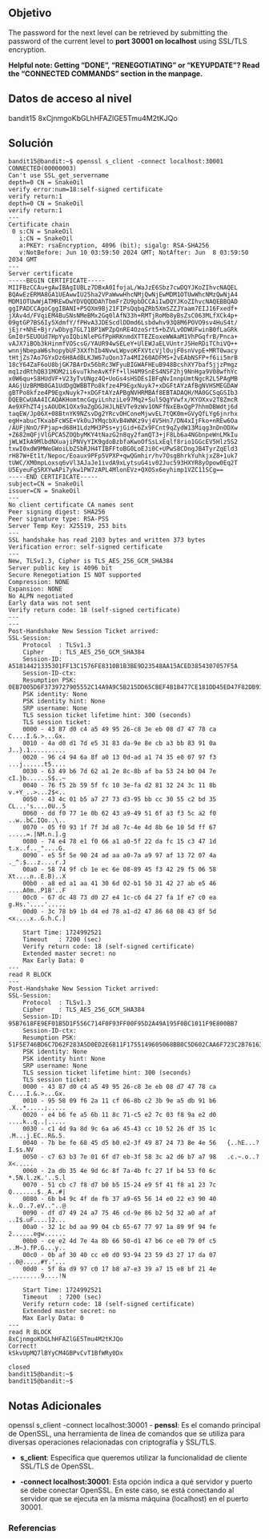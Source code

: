 ## Objetivo
The password for the next level can be retrieved by submitting the password of the current level to **port 30001 on localhost** using SSL/TLS encryption.

**Helpful note: Getting “DONE”, “RENEGOTIATING” or “KEYUPDATE”? Read the “CONNECTED COMMANDS” section in the manpage.**
[](https://github.com/armandoportillo0101/Seguridad-de-Redes/blob/main/Plantilla.md#objetivo)

## Datos de acceso al nivel
bandit15
8xCjnmgoKbGLhHFAZlGE5Tmu4M2tKJQo
[](https://github.com/armandoportillo0101/Seguridad-de-Redes/blob/main/Plantilla.md#datos-de-acceso-al-nivel)

## Solución
```
bandit15@bandit:~$ openssl s_client -connect localhost:30001
CONNECTED(00000003)
Can't use SSL_get_servername
depth=0 CN = SnakeOil
verify error:num=18:self-signed certificate
verify return:1
depth=0 CN = SnakeOil
verify return:1
---
Certificate chain
 0 s:CN = SnakeOil
   i:CN = SnakeOil
   a:PKEY: rsaEncryption, 4096 (bit); sigalg: RSA-SHA256
   v:NotBefore: Jun 10 03:59:50 2024 GMT; NotAfter: Jun  8 03:59:50 2034 GMT
---
Server certificate
-----BEGIN CERTIFICATE-----
MIIFBzCCAu+gAwIBAgIUBLz7DBxA0IfojaL/WaJzE6Sbz7cwDQYJKoZIhvcNAQEL
BQAwEzERMA8GA1UEAwwIU25ha2VPaWwwHhcNMjQwNjEwMDM1OTUwWhcNMzQwNjA4
MDM1OTUwWjATMREwDwYDVQQDDAhTbmFrZU9pbDCCAiIwDQYJKoZIhvcNAQEBBQAD
ggIPADCCAgoCggIBANI+P5QXm9Bj21FIPsQqbqZRb5XmSZZJYaam7EIJ16Fxedf+
jXAv4d/FVqiEM4BuSNsNMeBMx2Gq0lAfN33h+RMTjRoMb8yBsZsC063MLfXCk4p+
09gtGP7BS6Iy5XdmfY/fPHvA3JDEScdlDDmd6Lsbdwhv93Q8M6POVO9sv4HuS4t/
jEjr+NhE+Bjr/wDbyg7GL71BP1WPZpQnRE4OzoSrt5+bZVLvODWUFwinB0fLaGRk
GmI0r5EUOUd7HpYyoIQbiNlePGfPpHRKnmdXTTEZEoxeWWAaM1VhPGqfrB/Pnca+
vAJX7iBOb3kHinmfVOScsG/YAUR94wSELeY+UlEWJaELVUntrJ5HeRDiTChiVQ++
wnnjNbepaW6shopybUF3XXfhIb4NvwLWpvoKFXVtcVjlOujF0snVvpE+MRT0wacy
tHtjZs7Ao7GYxDz6H8AdBLKJW67uQon37a4MI260ADFMS+2vEAbNSFP+f6ii5mrB
18cY64ZaF6oU8bjGK7BArDx56bRc3WFyuBIGWAFHEuB948BcshXY7baf5jjzPmgz
mq1zdRthQB31MOM2ii6vuTkheAvKfFf+llH4M9SnES4NSF2hj9NnHga9V08wfhYc
x0W6qu+S8HUdVF+V23yTvUNgz4Q+UoGs4sHSDEsIBFqNvInnpUmtNgcR2L5PAgMB
AAGjUzBRMB0GA1UdDgQWBBTPo8kfze4P9EgxNuyk7+xDGFtAYzAfBgNVHSMEGDAW
gBTPo8kfze4P9EgxNuyk7+xDGFtAYzAPBgNVHRMBAf8EBTADAQH/MA0GCSqGSIb3
DQEBCwUAA4ICAQAKHomtmcGqyiLnhziLe97Mq2+Sul5QgYVwfx/KYOXxv2T8ZmcR
Ae9XFhZT4jsAOUDK1OXx9aZgDGJHJLNEVTe9zWv1ONFfNxEBxQgP7hhmDBWdtj6d
taqEW/Jp06X+08BtnYK9NZsvDg2YRcvOHConeMjwvEL7tQK0m+GVyQfLYg6jnrhx
egH+abucTKxabFcWSE+Vk0uJYMqcbXvB4WNKz9vj4V5Hn7/DN4xIjFko+nREw6Oa
/AUFjNnO/FPjap+d68H1LdzMH3PSs+yjGid+6Zx9FCnt9qZydW13Miqg3nDnODXw
+Z682mQFjVlGPCA5ZOQbyMKY4tNazG2n8qy2famQT3+jF8Lb6a4NGbnpeWnLMkIu
jWLWIkA9MlbdNXuajiPNVyYIK9gdoBzbfaKwoOfSsLxEqlf8rio1GGcEV5Hlz5S2
txwI0xdW9MWeGWoiLbZSbRJH4TIBFFtoBG0LoEJi0C+UPwS8CDngJB4TyrZqEld3
rH87W+Et1t/Nepoc/Eoaux9PFp5VPXP+qwQGmhir/hv7OsgBhrkYuhkjxZ8+1uk7
tUWC/XM0mpLoxsq6vVl3AJaJe1ivdA9xLytsuG4iv02Juc593HXYR8yOpow0Eq2T
U5EyeuFg5RXYwAPi7ykw1PW7zAPL4MlonEVz+QXOSx6eyhimp1VZC11SCg==
-----END CERTIFICATE-----
subject=CN = SnakeOil
issuer=CN = SnakeOil
---
No client certificate CA names sent
Peer signing digest: SHA256
Peer signature type: RSA-PSS
Server Temp Key: X25519, 253 bits
---
SSL handshake has read 2103 bytes and written 373 bytes
Verification error: self-signed certificate
---
New, TLSv1.3, Cipher is TLS_AES_256_GCM_SHA384
Server public key is 4096 bit
Secure Renegotiation IS NOT supported
Compression: NONE
Expansion: NONE
No ALPN negotiated
Early data was not sent
Verify return code: 18 (self-signed certificate)
---
---
Post-Handshake New Session Ticket arrived:
SSL-Session:
    Protocol  : TLSv1.3
    Cipher    : TLS_AES_256_GCM_SHA384
    Session-ID: A51814421335301FF13C1576FE8310B1B3BE9D23548AA15ACED3854307057F5A
    Session-ID-ctx:
    Resumption PSK: 0EB7005D6F3739727905552C14A9A9C5B215DD65CBEF4B1B477CE181DD45ED47F82DB939F5BADD3E2757EB228BD68E64
    PSK identity: None
    PSK identity hint: None
    SRP username: None
    TLS session ticket lifetime hint: 300 (seconds)
    TLS session ticket:
    0000 - 43 87 d0 c4 a5 49 95 26-c8 3e eb 08 d7 47 78 ca   C....I.&.>...Gx.
    0010 - 4a d0 d1 7d e5 31 83 da-9e 8e cb a3 bb 83 91 0a   J..}.1..........
    0020 - 96 c4 94 6a 8f a0 13 0d-ad a1 74 35 e0 07 97 f3   ...j......t5....
    0030 - 63 49 b6 7d 62 a1 2e 8c-8b af ba 53 24 b0 04 7e   cI.}b......S$..~
    0040 - 76 f5 2b 59 5f fc 10 3e-fa d2 81 32 24 3c 11 8b   v.+Y_..>...2$<..
    0050 - 43 4c 01 b5 a7 27 73 d3-95 bb cc 30 55 c2 bd 35   CL...'s....0U..5
    0060 - dd f0 77 1e 0b 62 43 a9-49 51 6f a3 f3 5c a2 f0   ..w..bC.IQo..\..
    0070 - 05 f0 93 1f 7f 3d a8 7c-4e 4d 8b 6e 10 5d ff 67   .....=.|NM.n.].g
    0080 - 74 e4 78 e1 f0 66 a1 a0-5f 22 da fc 15 c3 47 1d   t.x..f.._"....G.
    0090 - e5 5f 5e 90 24 ad aa a0-7a a9 97 af 13 72 07 4a   ._^.$...z....r.J
    00a0 - 58 74 9f cb 1e ec 6e 08-89 45 f3 42 29 f5 06 58   Xt....n..E.B)..X
    00b0 - a8 ed a1 aa 41 30 6d 02-b1 50 31 42 27 ab e5 46   ....A0m..P1B'..F
    00c0 - 67 dc 48 73 d0 27 e4 1c-c6 d4 27 fa 1f e7 c0 ea   g.Hs.'....'.....
    00d0 - 3c 78 b9 1b d4 ed 78 a1-d2 47 86 68 08 43 8f 5d   <x....x..G.h.C.]

    Start Time: 1724992521
    Timeout   : 7200 (sec)
    Verify return code: 18 (self-signed certificate)
    Extended master secret: no
    Max Early Data: 0
---
read R BLOCK
---
Post-Handshake New Session Ticket arrived:
SSL-Session:
    Protocol  : TLSv1.3
    Cipher    : TLS_AES_256_GCM_SHA384
    Session-ID: 95B7618FE9EF01B5D1F556C714F0F93FF00F95D2A49A195F0BC1011F9E800BB7
    Session-ID-ctx:
    Resumption PSK: 51F5E746BD6C7D62F283A5D0ED2E6811F1755149605068BB0C5D602CAA6F723C2B76163BC0C1D9517AC9EA3F43F7DB29
    PSK identity: None
    PSK identity hint: None
    SRP username: None
    TLS session ticket lifetime hint: 300 (seconds)
    TLS session ticket:
    0000 - 43 87 d0 c4 a5 49 95 26-c8 3e eb 08 d7 47 78 ca   C....I.&.>...Gx.
    0010 - 95 58 09 f6 2a 11 cf 06-8b c2 3b 9e a5 db 91 b6   .X..*.....;.....
    0020 - e4 b6 fe a5 6b 11 8c 71-c5 e2 7c 03 f8 9a e2 d0   ....k..q..|.....
    0030 - c1 4d 9a 8d 9c 6a a6 45-43 cc 10 52 26 df 35 1c   .M...j.EC..R&.5.
    0040 - 7b be fe 68 45 d5 b0 e2-3f 49 87 24 73 8e 4e 56   {..hE...?I.$s.NV
    0050 - c7 63 b3 7e 01 6f d7 eb-3f 58 3c a2 d6 b7 a7 98   .c.~.o..?X<.....
    0060 - 2a db 35 4e 9d 6c 8f 7a-4b fc 27 1f b4 53 f0 6c   *.5N.l.zK.'..S.l
    0070 - 51 cb c7 f8 d7 b0 b5 15-24 e9 5f 41 f8 a1 23 7c   Q.......$._A..#|
    0080 - 6b b4 9c 4f de fb 37 a9-65 56 14 e0 22 e3 90 40   k..O..7.eV.."..@
    0090 - df d7 49 24 a7 75 46 cd-9e 86 b2 5d 32 a0 af af   ..I$.uF....]2...
    00a0 - 32 1c bd aa 99 04 cb 65-67 77 97 1a 89 9f 94 fe   2......egw......
    00b0 - ce e2 4d 7e 4a 8b 66 50-d1 47 b6 ce e0 79 0f c5   ..M~J.fP.G...y..
    00c0 - 0b af 30 40 cc e0 d0 93-94 23 59 d3 27 17 da 07   ..0@.....#Y.'...
    00d0 - 5f 8a d9 97 c0 17 b8 a7-e3 39 a7 15 e8 bf 21 4e   _........9....!N

    Start Time: 1724992521
    Timeout   : 7200 (sec)
    Verify return code: 18 (self-signed certificate)
    Extended master secret: no
    Max Early Data: 0
---
read R BLOCK
8xCjnmgoKbGLhHFAZlGE5Tmu4M2tKJQo
Correct!
kSkvUpMQ7lBYyCM4GBPvCvT1BfWRy0Dx

closed
bandit15@bandit:~$
bandit15@bandit:~$
```
[](https://github.com/armandoportillo0101/Seguridad-de-Redes/blob/main/Plantilla.md#soluci%C3%B3n)

## Notas Adicionales
openssl s_client -connect localhost:30001
	- **penssl**: Es el comando principal de OpenSSL, una herramienta de línea de comandos que se utiliza para diversas operaciones relacionadas con criptografía y SSL/TLS.
    
- **s_client**: Especifica que queremos utilizar la funcionalidad de cliente SSL/TLS de OpenSSL.
    
- **-connect localhost:30001**: Esta opción indica a qué servidor y puerto se debe conectar OpenSSL. En este caso, se está conectando al servidor que se ejecuta en la misma máquina (localhost) en el puerto 30001.
[](https://github.com/armandoportillo0101/Seguridad-de-Redes/blob/main/Plantilla.md#notas-adicionales)

### Referencias
